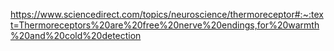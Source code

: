 https://www.sciencedirect.com/topics/neuroscience/thermoreceptor#:~:text=Thermoreceptors%20are%20free%20nerve%20endings,for%20warmth%20and%20cold%20detection


